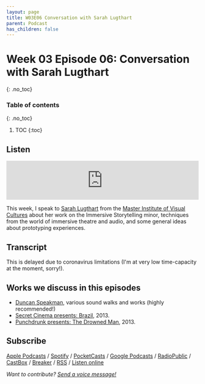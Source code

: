 ```yaml
---
layout: page
title: W03E06 Conversation with Sarah Lugthart
parent: Podcast
has_children: false
---
```



# Week 03 Episode 06: Conversation with Sarah Lugthart
{: .no_toc}

### Table of contents
{: .no_toc}

1. TOC
{:toc}


## Listen

<iframe src="https://anchor.fm/olliepalmer/embed/episodes/Week-3-Episode-6-Conversation-with-Sarah-Lugthart-ecs3jb" height="102px" width="100%" frameborder="0" scrolling="no"></iframe>

This week, I speak to [Sarah Lugthart](https://www.akvstjoostmasters.nl/community/tutors/sarah-lugthart) from the [Master Institute of Visual Cultures](https://https//www.akvstjoostmasters.nl) about her work on the Immersive Storytelling minor, techniques from the world of immersive theatre and audio, and some general ideas about prototyping experiences.

## Transcript

This is delayed due to coronavirus limitations (I'm at very low time-capacity at the moment, sorry!).

## Works we discuss in this episodes

- [Duncan Speakman](https://duncanspeakman.net), various sound walks and works (highly recommended!)
- [Secret Cinema presents: Brazil](https://www.youtube.com/watch?v=MS4cX-lAC6k), 2013.
- [Punchdrunk presents: The Drowned Man](http://www.punchdrunk.org.uk/project/the-drowned-man/), 2013.




## Subscribe

[Apple Podcasts](https://podcasts.apple.com/gb/podcast/parallel-worlds/id1504529134) / [Spotify](https://open.spotify.com/show/3L3RhKaoqQZoU9fIcLuZjz) / [PocketCasts](https://pca.st/ha20534r) / [Google Podcasts](https://www.google.com/podcasts?feed=aHR0cHM6Ly9hbmNob3IuZm0vcy8xODg0YjAwOC9wb2RjYXN0L3Jzcw%3D%3D) / [RadioPublic](https://radiopublic.com/parallel-worlds-WzVy1K) / [CastBox](https://castbox.fm/channel/id2710471?utm_source=podcaster&utm_medium=dlink&utm_campaign=c_2710471&utm_content=Parallel%20Worlds-CastBox_FM) / [Breaker](https://www.breaker.audio/parallel-worlds) / [RSS](https://anchor.fm/s/1884b008/podcast/rss) / [Listen online](https://anchor.fm/olliepalmer)

_Want to contribute? [Send a voice message!](https://anchor.fm/olliepalmer/message)_
